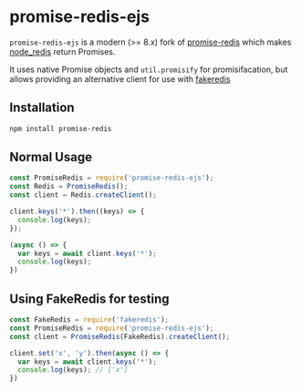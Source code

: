 # promise-redis-ejs

`promise-redis-ejs` is a modern (>= 8.x) fork of [promise-redis](https://github.com/maxbrieiev/promise-redis) which makes [node_redis](https://github.com/NodeRedis/node_redis) return Promises.

It uses native Promise objects and `util.promisify` for promisifacation, but allows providing an alternative client for use with [fakeredis](https://github.com/hdachev/fakeredis)


## Installation
```bash
npm install promise-redis
```

## Normal Usage
```javascript
const PromiseRedis = require('promise-redis-ejs');
const Redis = PromiseRedis();
const client = Redis.createClient();

client.keys('*').then((keys) => {
  console.log(keys);
});

(async () => {
  var keys = await client.keys('*');
  console.log(keys);
})
```

## Using FakeRedis for testing
```javascript
const FakeRedis = require('fakeredis');
const PromiseRedis = require('promise-redis-ejs');
const client = PromiseRedis(FakeRedis).createClient();

client.set('x', 'y').then(async () => {
  var keys = await client.keys('*');
  console.log(keys); // ['x']
})
```
